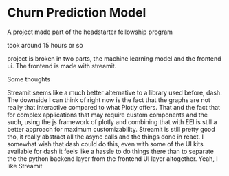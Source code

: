 # Churn Prediction Model

A project made part of the headstarter fellowship program

took around 15 hours or so

project is broken in two parts, the machine learning model and the frontend ui. The frontend is made with streamit.


Some thoughts

Streamit seems like a much better alternative to a library used before, dash. The downside I can think of right now is the fact that the graphs are not really that interactive compared to what Plotly offers. That and the fact that for complex applications that may require custom components and the such, using the js framework of plotly and combining that with EEl is still a better approach for maximum customizability. Streamit is still pretty good tho, it really abstract all the async calls and the things done in react. I somewhat wish that dash could do this, even with some of the UI kits available for dash it feels like a hassle to do things there than to separate the the python backend layer from the frontend UI layer altogether. Yeah, I like Streamit